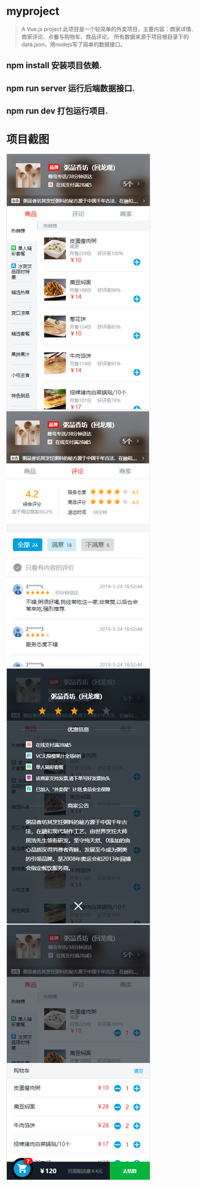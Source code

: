 # myproject

> A Vue.js project
> 此项目是一个较简单的外卖项目，主要内容：商家详情、商家评论、点餐与购物车、商品评论。
> 所有数据来源于项目根目录下的data.json，用nodejs写了简单的数据接口。
## npm install 安装项目依赖.
## npm run server 运行后端数据接口.
## npm run dev 打包运行项目.

# 项目截图
<img src="static/images/001.png" />
<img src="static/images/002.png" />
<img src="static/images/003.png" />
<img src="static/images/004.png" />
